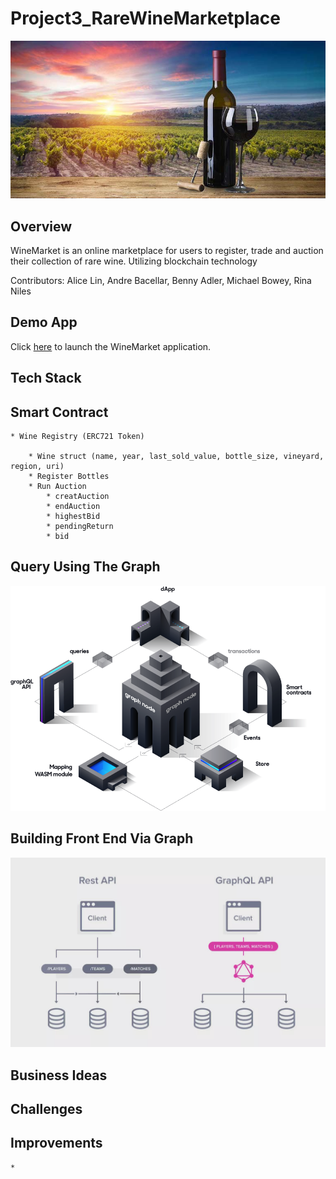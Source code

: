 # Project3_RareWineMarketplace

![Wine Bottles](/Images/tuscany_wine.jpeg)


## Overview

WineMarket is an online marketplace for users to register, trade and auction their collection of rare wine. Utilizing blockchain technology 

Contributors: Alice Lin, Andre Bacellar, Benny Adler, Michael Bowey, Rina Niles

## Demo App

Click [here](wine_market/frontend/index.html) to launch the WineMarket application.

## Tech Stack

## Smart Contract

    * Wine Registry (ERC721 Token)    

        * Wine struct (name, year, last_sold_value, bottle_size, vineyard, region, uri)
        * Register Bottles
        * Run Auction 
            * creatAuction
            * endAuction
            * highestBid
            * pendingReturn
            * bid


## Query Using The Graph

![The Graph](/Images/thegraph.png)

## Building Front End Via Graph

![Rest vs Graph](/Images/rest_vs_graphql.jpeg)

## Business Ideas



## Challenges




## Improvements

    * 